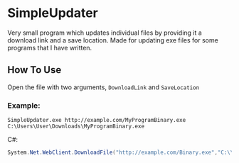# SimpleUpdater
Very small program which updates individual files by providing it a download link and a save location. Made for updating exe files for some programs that I have written.

## How To Use
Open the file with two arguments, `DownloadLink` and `SaveLocation`

### Example:

`SimpleUpdater.exe http://example.com/MyProgramBinary.exe C:\Users\User\Downloads\MyProgramBinary.exe`

C#:
```C#
System.Net.WebClient.DownloadFile("http://example.com/Binary.exe","C:\\Users\User\Downloads\Binary.exe");
```
